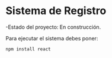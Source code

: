 <h1>Sistema de Registro</h1>

-Estado del proyecto: En construcción.

Para ejecutar el sistema debes poner: 

````npm install react````

